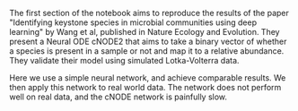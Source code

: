 The first section of the notebook aims to reproduce the results of the paper "Identifying keystone species in microbial communities using deep learning" by Wang et al, published in Nature Ecology and Evolution. They present a Neural ODE cNODE2 that aims to take a binary vector of whether a species is present in a sample or not and map it to a relative abundance. They validate their model using simulated Lotka-Volterra data.

Here we use a simple neural network, and achieve comparable results. We then apply this network to real world data. The network does not perform well on real data, and the cNODE network is painfully slow.